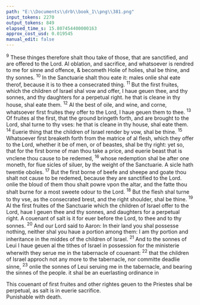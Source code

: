 ```yaml
---
path: "E:\\Documents\\drb\\book_1\\png\\381.png"
input_tokens: 2270
output_tokens: 849
elapsed_time_s: 15.807454400000163
approx_cost_usd: 0.019545
manual_edit: false
---
```

<sup>9</sup> These thinges therefore shalt thou take of those, that are sanctified, and are offered to the Lord. Al oblation, and sacrifice, and whatsoever is rendred to me for sinne and offence, & becometh Holie of holies, shal be thine, and thy sonnes. <sup>10</sup> In the Sanctuarie shalt thou eate it: males onlie shal eate therof, because it is to thee a consecrated thing. <sup>11</sup> But the first fruites, which the children of Israel shal vow and offer, I haue geuen thee, and thy sonnes, and thy daughters for a perpetual right. he that is cleane in thy house, shal eate them. <sup>12</sup> Al the best of oile, and wine, and corne, whatsoever first fruites they offer to the Lord, I haue geuen them to thee. <sup>13</sup> Of fruites al the first, that the ground bringeth forth, and are brought to the Lord, shal turne to thy vses: he that is cleane in thy house, shal eate them. <sup>14</sup> Euerie thing that the children of Israel render by vow, shal be thine. <sup>15</sup> Whatsoever first breaketh forth from the matrice of al flesh, which they offer to the Lord, whether it be of men, or of beastes, shal be thy right: yet so, that for the first borne of man thou take a price, and euerie beast that is vnclene thou cause to be redemed, <sup>16</sup> whose redemption shal be after one moneth, for fiue sicles of siluer, by the weight of the Sanctuarie. A sicle hath twentie oboles. <sup>17</sup> But the first borne of beefe and sheepe and goate thou shalt not cause to be redemed, because they are sanctified to the Lord. onlie the bloud of them thou shalt powre vpon the altar, and the fatte thou shalt burne for a most sweete odour to the Lord. <sup>18</sup> But the flesh shal turne to thy vse, as the consecrated brest, and the right shoulder, shal be thine. <sup>19</sup> Al the first fruites of the Sanctuarie which the children of Israel offer to the Lord, haue I geuen thee and thy sonnes, and daughters for a perpetual right. A couenant of salt is it for euer before the Lord, to thee and to thy sonnes. <sup>20</sup> And our Lord said to Aaron: In their land you shal possesse nothing, neither shal you haue a portion among them: I am thy portion and inheritance in the middes of the children of Israel. <sup>21</sup> And to the sonnes of Leui I haue geuen al the tithes of Israel in possession for the ministerie wherwith they serue me in the tabernacle of couenant: <sup>22</sup> that the children of Israel approch not any more to the tabernacle, nor committe deadlie sinne, <sup>23</sup> onlie the sonnes of Leui seruing me in the tabernacle, and bearing the sinnes of the people. it shal be an euerlasting ordinance in

<aside>This couenant of first fruites and other rightes geuen to the Priestes shal be perpetual, as salt is in euerie sacrifice.</aside>

[^1]: Leuit. 2.

<aside>Punishable with death.</aside>